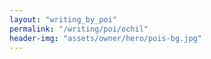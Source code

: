 ```yaml
---
layout: "writing_by_poi"
permalink: "/writing/poi/ochil"
header-img: "assets/owner/hero/pois-bg.jpg"
---
```

